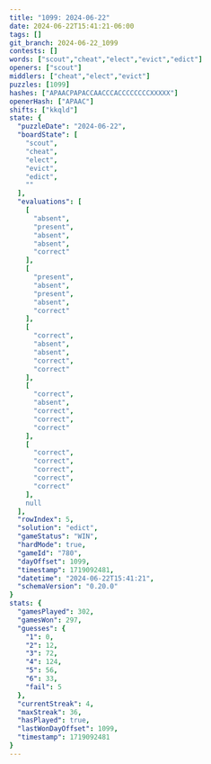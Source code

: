 ```yaml
---
title: "1099: 2024-06-22"
date: 2024-06-22T15:41:21-06:00
tags: []
git_branch: 2024-06-22_1099
contests: []
words: ["scout","cheat","elect","evict","edict"]
openers: ["scout"]
middlers: ["cheat","elect","evict"]
puzzles: [1099]
hashes: ["APAACPAPACCAACCCACCCCCCCCXXXXX"]
openerHash: ["APAAC"]
shifts: ["kkqld"]
state: {
  "puzzleDate": "2024-06-22",
  "boardState": [
    "scout",
    "cheat",
    "elect",
    "evict",
    "edict",
    ""
  ],
  "evaluations": [
    [
      "absent",
      "present",
      "absent",
      "absent",
      "correct"
    ],
    [
      "present",
      "absent",
      "present",
      "absent",
      "correct"
    ],
    [
      "correct",
      "absent",
      "absent",
      "correct",
      "correct"
    ],
    [
      "correct",
      "absent",
      "correct",
      "correct",
      "correct"
    ],
    [
      "correct",
      "correct",
      "correct",
      "correct",
      "correct"
    ],
    null
  ],
  "rowIndex": 5,
  "solution": "edict",
  "gameStatus": "WIN",
  "hardMode": true,
  "gameId": "780",
  "dayOffset": 1099,
  "timestamp": 1719092481,
  "datetime": "2024-06-22T15:41:21",
  "schemaVersion": "0.20.0"
}
stats: {
  "gamesPlayed": 302,
  "gamesWon": 297,
  "guesses": {
    "1": 0,
    "2": 12,
    "3": 72,
    "4": 124,
    "5": 56,
    "6": 33,
    "fail": 5
  },
  "currentStreak": 4,
  "maxStreak": 36,
  "hasPlayed": true,
  "lastWonDayOffset": 1099,
  "timestamp": 1719092481
}
---
```

<!-- more -->
